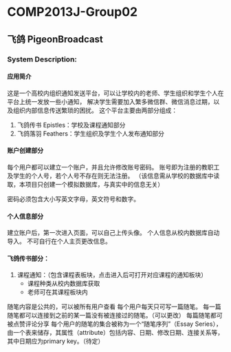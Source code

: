 # COMP2013J-Group02

## 飞鸽 PigeonBroadcast

### System Description:
#### 应用简介
这是一个高校内组织通知发送平台，可以让学校内的老师、学生组织和学生个人在平台上统一发放一些小通知，
解决学生需要加入繁多微信群、微信消息过期，以及组织内部信息传送繁琐的困扰。
这个平台主要由两部分组成：
1. 飞鸽传书 Epistles：学校及课程通知部分
2. 飞鸽落羽 Feathers：学生组织及学生个人发布通知部分

#### 账户创建部分
每个用户都可以建立一个账户，并且允许修改账号密码。
账号即为注册的教职工及学生的个人号，若个人号不存在则无法注册。
（该信息需从学校的数据库中读取，本项目只创建一个模拟数据库，与真实中的信息无关）

密码必须包含大小写英文字母，英文符号和数字。

#### 个人信息部分
建立账户后，第一次进入页面，可以自己上传头像。
个人信息从校内数据库自动导入。
不可自行在个人主页更改信息。

#### 飞鸽传书部分：
1. 课程通知：（包含课程表板块，点击进入后可打开对应课程的通知板块）
   + 课程种类从校内数据库获取
   + 老师可在其课程板块内


随笔内容是公共的，可以被所有用户查看
每个用户每天只可写一篇随笔。
每一篇随笔都可以连接到之前的某一篇没有被连接过的随笔。（可以更改）
每篇随笔都可被点赞评论分享
每个用户的随笔的集合被称为一个“随笔序列”（Essay Series），由一个表来储存，其属性（attribute）包括内容、日期、修改日期、连接关系等，
其中日期应为primary key。（待定）

